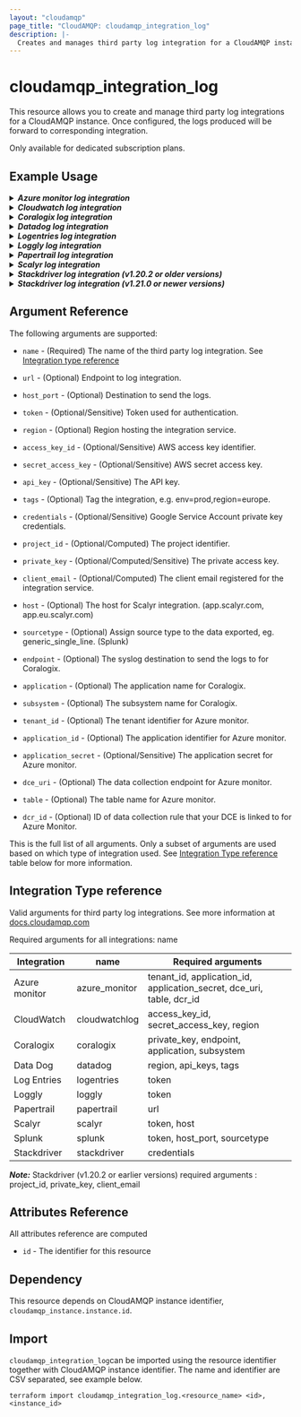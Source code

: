 ```yaml
---
layout: "cloudamqp"
page_title: "CloudAMQP: cloudamqp_integration_log"
description: |-
  Creates and manages third party log integration for a CloudAMQP instance.
---
```


# cloudamqp_integration_log

This resource allows you to create and manage third party log integrations for a CloudAMQP instance.
Once configured, the logs produced will be forward to corresponding integration.

Only available for dedicated subscription plans.

## Example Usage

<details>
  <summary>
    <b>
      <i>Azure monitor log integration</i>
    </b>
  </summary>

```hcl
resource "cloudamqp_integration_log" "azure_monitor" {
  instance_id = cloudamqp_instance.instance.id
  name        = "azure_monitor"
  tenant_id = var.azm_tentant_id
  application_id = var.azm_application_id
  application_secret = var.azm_application_secret
  dce_uri = var.azm_dce_uri
  table = var.azm_table
  dcr_id = var.azm_dcr_id
}
```

</details>

<details>
  <summary>
    <b>
      <i>Cloudwatch log integration</i>
    </b>
  </summary>

```hcl
resource "cloudamqp_integration_log" "cloudwatch" {
  instance_id = cloudamqp_instance.instance.id
  name = "cloudwatchlog"
  access_key_id = var.aws_access_key_id
  secret_access_key = var.aws_secret_access_key
  region = var.aws_region
}
```

</details>

<details>
  <summary>
    <b>
      <i>Coralogix log integration</i>
    </b>
  </summary>

```hcl
resource "cloudamqp_integration_log" "coralogix" {
  instance_id = cloudamqp_instance.instance.id
  name        = "coralogix"
  private_key = var.coralogix_send_data_key
  endpoint    = var.coralogix_endpoint
  application = var.coralogix_application
  subsystem   = cloudamqp_instance.instance.host
}
```

</details>

<details>
  <summary>
    <b>
      <i>Datadog log integration</i>
    </b>
  </summary>

```hcl
resource "cloudamqp_integration_log" "datadog" {
  instance_id = cloudamqp_instance.instance.id
  name = "datadog"
  region = var.datadog_region
  api_key = var.datadog_api_key
  tags = var.datadog_tags
}
```

</details>

<details>
  <summary>
    <b>
      <i>Logentries log integration</i>
    </b>
  </summary>

```hcl
resource "cloudamqp_integration_log" "logentries" {
  instance_id = cloudamqp_instance.instance.id
  name = "logentries"
  token = var.logentries_token
}
```

</details>

<details>
  <summary>
    <b>
      <i>Loggly log integration</i>
    </b>
  </summary>

```hcl
resource "cloudamqp_integration_log" "loggly" {
  instance_id = cloudamqp_instance.instance.id
  name = "loggly"
  token = var.loggly_token
}
```
</details>

<details>
  <summary>
    <b>
      <i>Papertrail log integration</i>
    </b>
  </summary>

```hcl
resource "cloudamqp_integration_log" "papertrail" {
  instance_id = cloudamqp_instance.instance.id
  name = "papertrail"
  url = var.papertrail_url
}
```

</details>

<details>
  <summary>
    <b>
      <i>Scalyr log integration</i>
    </b>
  </summary>

```hcl
resource "cloudamqp_integration_log" "scalyr" {
  instance_id = cloudamqp_instance.instance.id
  name = "scalyr"
  token = var.scalyr_token
  host = var.scalyr_host
}
```

<details>
  <summary>
    <b>
      <i>Splunk log integration</i>
    </b>
  </summary>

```hcl
resource "cloudamqp_integration_log" "splunk" {
  instance_id = cloudamqp_instance.instance.id
  name = "splunk"
  token = var.splunk_token
  host_port = var.splunk_host_port
  source_type = "generic_single_line"
}
```

</details>

</details>

<details>
  <summary>
    <b>
      <i>Stackdriver log integration (v1.20.2 or older versions)</i>
    </b>
  </summary>

Use variable file populated with project_id, private_key and client_email

```hcl
resource "cloudamqp_integration_log" "stackdriver" {
  instance_id = cloudamqp_instance.instance.id
  name = "stackdriver"
  project_id = var.stackdriver_project_id
  private_key = var.stackdriver_private_key
  client_email = var.stackdriver_client_email
}
```

or by using google_service_account_key resource from Google provider

```hcl
resource "google_service_account" "service_account" {
  account_id = "<account_id>"
  description = "<description>"
  display_name = "<display_name>"
}

resource "google_service_account_key" "service_account_key" {
  service_account_id = google_service_account.service_account.name
}

resource "cloudamqp_integration_log" "stackdriver" {
  instance_id = cloudamqp_instance.instance.id
  name = "stackdriver"
  project_id = jsondecode(base64decode(google_service_account_key.service_account_key.private_key)).project_id
  private_key = jsondecode(base64decode(google_service_account_key.service_account_key.private_key)).private_key
  client_email = jsondecode(base64decode(google_service_account_key.service_account_key.private_key)).client_email
}
```

</details>

<details>
  <summary>
    <b>
      <i>Stackdriver log integration (v1.21.0 or newer versions)</i>
    </b>
  </summary>

Use credentials argument and let the provider do the Base64decode and internally populate, *project_id, client_name, private_key*

```hcl
resource "google_service_account" "service_account" {
  account_id = "<account_id>"
  description = "<description>"
  display_name = "<display_name>"
}

resource "google_service_account_key" "service_account_key" {
  service_account_id = google_service_account.service_account.name
}

resource "cloudamqp_integration_log" "stackdriver" {
  instance_id = cloudamqp_instance.instance.id
  name = "stackdriver"
  credentials = google_service_account_key.service_account_key.private_key
}
```

or use the same as earlier version and decode the google service account key

```hcl
resource "google_service_account" "service_account" {
  account_id = "<account_id>"
  description = "<description>"
  display_name = "<display_name>"
}

resource "google_service_account_key" "service_account_key" {
  service_account_id = google_service_account.service_account.name
}

resource "cloudamqp_integration_log" "stackdriver" {
  instance_id = cloudamqp_instance.instance.id
  name = "stackdriver"
  project_id = jsondecode(base64decode(google_service_account_key.service_account_key.private_key)).project_id
  private_key = jsondecode(base64decode(google_service_account_key.service_account_key.private_key)).private_key
  client_email = jsondecode(base64decode(google_service_account_key.service_account_key.private_key)).client_email
}
```

</details>

## Argument Reference

The following arguments are supported:

* `name`              - (Required) The name of the third party log integration. See
[Integration type reference](#integration-type-reference)

* `url`               - (Optional) Endpoint to log integration.
* `host_port`         - (Optional) Destination to send the logs.
* `token`             - (Optional/Sensitive) Token used for authentication.
* `region`            - (Optional) Region hosting the integration service.
* `access_key_id`     - (Optional/Sensitive) AWS access key identifier.
* `secret_access_key` - (Optional/Sensitive) AWS secret access key.
* `api_key`           - (Optional/Sensitive) The API key.
* `tags`              - (Optional) Tag the integration, e.g. env=prod,region=europe.
* `credentials`       - (Optional/Sensitive) Google Service Account private key credentials.
* `project_id`        - (Optional/Computed) The project identifier.
* `private_key`       - (Optional/Computed/Sensitive) The private access key.
* `client_email`      - (Optional/Computed) The client email registered for the integration service.
* `host`              - (Optional) The host for Scalyr integration. (app.scalyr.com, app.eu.scalyr.com)
* `sourcetype`        - (Optional) Assign source type to the data exported, eg. generic_single_line. (Splunk)
* `endpoint`          - (Optional) The syslog destination to send the logs to for Coralogix.
* `application`       - (Optional) The application name for Coralogix.
* `subsystem`         - (Optional) The subsystem name for Coralogix.
* `tenant_id`         - (Optional) The tenant identifier for Azure monitor.
* `application_id`    - (Optional) The application identifier for Azure monitor.
* `application_secret` - (Optional/Sensitive) The application secret for Azure monitor.
* `dce_uri`           - (Optional) The data collection endpoint for Azure monitor.
* `table`             - (Optional) The table name for Azure monitor.
* `dcr_id`            - (Optional) ID of data collection rule that your DCE is linked to for Azure Monitor.

This is the full list of all arguments. Only a subset of arguments are used based on which type of integration used. See [Integration Type reference](#integration-type-reference) table below for more information.

## Integration Type reference

Valid arguments for third party log integrations. See more information at [docs.cloudamqp.com](https://docs.cloudamqp.com/cloudamqp_api.html#add-log-integration)

Required arguments for all integrations: name

| Integration | name | Required arguments |
| ---- | ---- | ---- |
| Azure monitor | azure_monitor | tenant_id, application_id, application_secret, dce_uri, table, dcr_id |
| CloudWatch | cloudwatchlog | access_key_id, secret_access_key, region |
| Coralogix | coralogix | private_key, endpoint, application, subsystem |
| Data Dog | datadog | region, api_keys, tags |
| Log Entries | logentries | token |
| Loggly | loggly | token |
| Papertrail | papertrail | url |
| Scalyr | scalyr | token, host |
| Splunk | splunk | token, host_port, sourcetype |
| Stackdriver | stackdriver | credentials |

***Note:*** Stackdriver (v1.20.2 or earlier versions) required arguments  : project_id, private_key, client_email

## Attributes Reference

All attributes reference are computed

* `id`  - The identifier for this resource

## Dependency

This resource depends on CloudAMQP instance identifier, `cloudamqp_instance.instance.id`.

## Import

`cloudamqp_integration_log`can be imported using the resource identifier together with CloudAMQP instance identifier. The name and identifier are CSV separated, see example below.

`terraform import cloudamqp_integration_log.<resource_name> <id>,<instance_id>`
